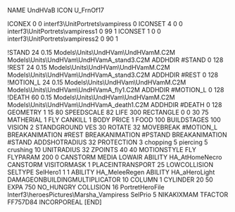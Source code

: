 NAME UndHVaB
ICON U_FrnOf17

ICONEX 0 0 interf3\UnitPortrets\vampiress 0
ICONSET 4 0 0 interf3\UnitPortrets\vampiress1 0 99 1
ICONSET 1 0 0 interf3\UnitPortrets\vampiress2 0 90 1

!STAND         24 0.15  Models\Units\UndHVam\UndHVamM.C2M Models\Units\UndHVam\UndHVamA_stand3.C2M
ADDHDIR #STAND 0 128
!REST          24 0.15  Models\Units\UndHVam\UndHVamM.C2M Models\Units\UndHVam\UndHVamA_stand3.C2M
ADDHDIR #REST 0 128
!MOTION_L      24 0.15  Models\Units\UndHVam\UndHVamM.C2M Models\Units\UndHVam\UndHVamA_fly1.C2M
ADDHDIR #MOTION_L 0 128
!DEATH         60 0.15  Models\Units\UndHVam\UndHVamM.C2M Models\Units\UndHVam\UndHVamA_death1.C2M
ADDHDIR #DEATH 0 128
GEOMETRY 1 15 80
SPEEDSCALE 82
LIFE     300
RECTANGLE 0 0 30 75
MATHERIAL 1 FLY
CANKILL 1 BODY
PRICE 1 FOOD 100
BUILDSTAGES 100
VISION 2
STANDGROUND
VES 30
ROTATE 32
MOVEBREAK #MOTION_L
BREAKANIMATION #REST
BREAKANIMATION #PSTAND
BREAKANIMATION #STAND
ADDSHOTRADIUS 32
PROTECTION 3 chopping 5 piercing 5 crushing 10
UNITRADIUS 32
ZPOINTS 40 40
MOTIONSTYLE FLY
FLYPARAM 200 0
CANSTORM
MEDIA LOWAIR
ABILITY HA_AtHomeNecro
CANSTORM
VISITORMASK 1
PLACEINTRANSPORT 25
LOWCOLLISION
SELTYPE SelHero1 1 1
ABILITY HA_MeleeRegen
ABILITY HA_aHeroLight
DAMAGEONBUILDINGMULTIPLICATOR 10
COLUMN 1
CYLINDER 20 50
EXPA 750
NO_HUNGRY
COLLISION 16
PortretHeroFile Interf3\heroesPictures\Marsha_Vampiress
SelPrio 5
NIKAKIXMAM
TFACTOR FF757D84
INCORPOREAL
[END]
